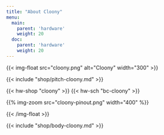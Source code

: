 ```yaml
---
title: "About Cloony"
menu:
  main:
    parent: 'hardware'
    weight: 20
  doc:
    parent: 'hardware'
    weight: 20
---
```


{{< img-float src="cloony.png" alt="Cloony" width="300" >}}

{{< include "shop/pitch-cloony.md" >}}

{{< hw-shop "cloony" >}}
{{< hw-sch "bc-cloony" >}}

{{% img-zoom src="cloony-pinout.png" width="400" %}}

{{< /img-float >}}

{{< include "shop/body-cloony.md" >}}
